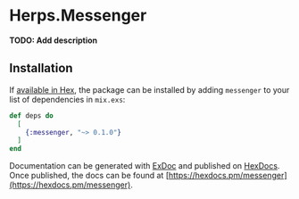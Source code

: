 # Herps.Messenger

**TODO: Add description**

## Installation

If [available in Hex](https://hex.pm/docs/publish), the package can be installed
by adding `messenger` to your list of dependencies in `mix.exs`:

```elixir
def deps do
  [
    {:messenger, "~> 0.1.0"}
  ]
end
```

Documentation can be generated with [ExDoc](https://github.com/elixir-lang/ex_doc)
and published on [HexDocs](https://hexdocs.pm). Once published, the docs can
be found at [https://hexdocs.pm/messenger](https://hexdocs.pm/messenger).

